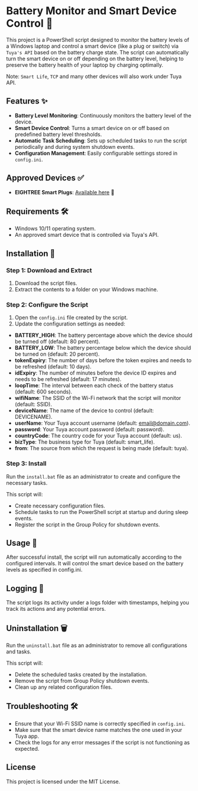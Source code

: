 # Battery Monitor and Smart Device Control 🔋

This project is a PowerShell script designed to monitor the battery levels of a Windows laptop and control a smart device (like a plug or switch) via `Tuya's API` based on the battery charge state. The script can automatically turn the smart device on or off depending on the battery level, helping to preserve the battery health of your laptop by charging optimally.

Note: `Smart Life`, `TCP` and many other devices will also work under Tuya API.

## Features ✨

- **Battery Level Monitoring**: Continuously monitors the battery level of the device.
- **Smart Device Control**: Turns a smart device on or off based on predefined battery level thresholds.
- **Automatic Task Scheduling**: Sets up scheduled tasks to run the script periodically and during system shutdown events.
- **Configuration Management**: Easily configurable settings stored in `config.ini`.

## Approved Devices ✅

- **EIGHTREE Smart Plugs**: [Available here](https://amzn.to/4cmppw0) 🔌

## Requirements 🛠️

- Windows 10/11 operating system.
- An approved smart device that is controlled via Tuya's API.

## Installation 🚀

### Step 1: Download and Extract

1. Download the script files.
2. Extract the contents to a folder on your Windows machine.

### Step 2: Configure the Script

1. Open the `config.ini` file created by the script.
2. Update the configuration settings as needed:
  - **BATTERY_HIGH**: The battery percentage above which the device should be turned off (default: 80 percent).
  - **BATTERY_LOW**: The battery percentage below which the device should be turned on (default: 20 percent).
  - **tokenExpiry**: The number of days before the token expires and needs to be refreshed (default: 10 days).
  - **idExpiry**: The number of minutes before the device ID expires and needs to be refreshed (default: 17 minutes).
  - **loopTime**: The interval between each check of the battery status (default: 600 seconds).
  - **wifiName**: The SSID of the Wi-Fi network that the script will monitor (default: SSID).
  - **deviceName**: The name of the device to control (default: DEVICENAME).
  - **userName**: Your Tuya account username (default: email@domain.com).
  - **password**: Your Tuya account password (default: password).
  - **countryCode**: The country code for your Tuya account (default: us).
  - **bizType**: The business type for Tuya (default: smart_life).
  - **from**: The source from which the request is being made (default: tuya).

### Step 3: Install

Run the `install.bat` file as an administrator to create and configure the necessary tasks.

This script will:
  - Create necessary configuration files.
  - Schedule tasks to run the PowerShell script at startup and during sleep events.
  - Register the script in the Group Policy for shutdown events.

## Usage 📖

After successful install, the script will run automatically according to the configured intervals. It will control the smart device based on the battery levels as specified in config.ini.

## Logging 📄

The script logs its activity under a logs folder with timestamps, helping you track its actions and any potential errors.

## Uninstallation 🗑️

Run the `uninstall.bat` file as an administrator to remove all configurations and tasks.

This script will:
  - Delete the scheduled tasks created by the installation.
  - Remove the script from Group Policy shutdown events.
  - Clean up any related configuration files.

## Troubleshooting 🛠️

- Ensure that your Wi-Fi SSID name is correctly specified in `config.ini`.
- Make sure that the smart device name matches the one used in your Tuya app.
- Check the logs for any error messages if the script is not functioning as expected.

## License

This project is licensed under the MIT License.
